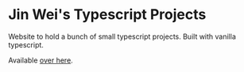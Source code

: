 # Jin Wei's Typescript Projects

Website to hold a bunch of small typescript projects. Built with vanilla typescript.

Available <a href="https://seetohjinwei.github.io/TS-Projects/index.html">over here</a>.
